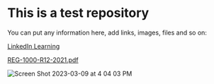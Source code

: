 # This is a test repository

You can put any information here, add links, images, files and so on:

[LinkedIn Learning](https://www.linkedin.com/learning/?showCongrats=false&u=104) 

[REG-1000-R12-2021.pdf](https://github.com/lucaslongolinkedin/testRepository/files/10937254/REG-1000-R12-2021.pdf)

![Screen Shot 2023-03-09 at 4 04 03 PM](https://user-images.githubusercontent.com/67756611/224188860-0b407772-a31f-4bb5-8c1e-2e45f4b85bc5.png)
